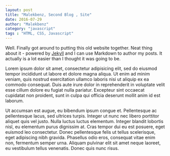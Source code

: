 ```yaml
---
layout: post
title: "Malekbenz, Second Blog , Site"
date: 2016-07-29
author: "Malekbenz"
category: "javascript"
tags : "HTML, CSS, Javascript"
---
```


Well. Finally got around to putting this old website together. Neat thing about it - powered by [Jekyll](http://jekyllrb.com) and I can use Markdown to author my posts. It actually is a lot easier than I thought it was going to be.
<p>Lorem ipsum dolor sit amet, consectetur adipisicing elit, sed do eiusmod tempor incididunt ut labore et dolore magna aliqua. Ut enim ad minim veniam, quis nostrud exercitation ullamco laboris nisi ut aliquip ex ea commodo consequat. Duis aute irure dolor in reprehenderit in voluptate velit esse cillum dolore eu fugiat nulla pariatur. Excepteur sint occaecat cupidatat non proident, sunt in culpa qui officia deserunt mollit anim id est laborum.   </p>
<p>Ut accumsan est augue, eu bibendum ipsum congue et. Pellentesque ac pellentesque lacus, sed ultrices turpis. Integer ut nunc nec libero porttitor aliquet quis vel justo. Nulla luctus luctus elementum. Integer blandit lobortis nisl, eu elementum purus dignissim at. Cras tempor dui eu est posuere, eget euismod leo consectetur. Donec pellentesque felis ut tellus scelerisque, eget adipiscing nibh gravida. Phasellus odio eros, consequat vitae enim non, fermentum semper urna. Aliquam pulvinar elit sit amet neque laoreet, eu vestibulum tellus venenatis. Donec quis nunc risus.</p>